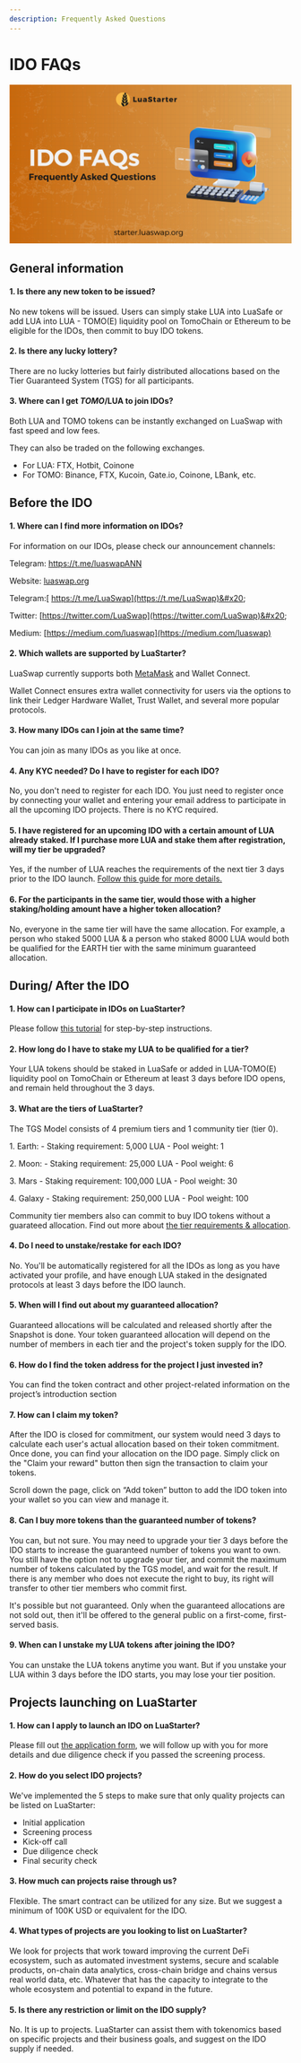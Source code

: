 ```yaml
---
description: Frequently Asked Questions
---
```


# IDO FAQs

![](<../../.gitbook/assets/IDO FAQs-01.jpg>)

## General information

#### 1. Is there any new token to be issued?

No new tokens will be issued. Users can simply stake LUA into LuaSafe or add LUA into LUA - TOMO(E) liquidity pool on TomoChain or Ethereum to be eligible for the IDOs, then commit to buy IDO tokens.

#### 2. Is there any lucky lottery?

There are no lucky lotteries but fairly distributed allocations based on the Tier Guaranteed System (TGS) for all participants.

#### 3. Where can I get $TOMO/$LUA to join IDOs?

Both LUA and TOMO tokens can be instantly exchanged on LuaSwap with fast speed and low fees.

They can also be traded on the following exchanges.

* For LUA: FTX, Hotbit, Coinone
* For TOMO: Binance, FTX, Kucoin, Gate.io, Coinone, LBank, etc.

## Before the IDO

#### 1. Where can I find more information on IDOs?

For information on our IDOs, please check our announcement channels:

Telegram: [https://t.me/luaswapANN ](https://t.me/luaswapANN)

Website: [luaswap.org ](https://luaswap.org/)

Telegram:[ https://t.me/LuaSwap](https://t.me/LuaSwap)&#x20;

Twitter: [https://twitter.com/LuaSwap](https://twitter.com/LuaSwap)&#x20;

Medium: [https://medium.com/luaswap](https://medium.com/luaswap)

#### 2. Which wallets are supported by LuaStarter?

LuaSwap currently supports both [MetaMask](../../general/how-to-connect-to-tomochain-network/metamask.md) and Wallet Connect.

Wallet Connect ensures extra wallet connectivity for users via the options to link their Ledger Hardware Wallet, Trust Wallet, and several more popular protocols.

#### 3. How many IDOs can I join at the same time?

You can join as many IDOs as you like at once.

#### 4. Any KYC needed? Do I have to register for each IDO?

No, you don't need to register for each IDO. You just need to register once by connecting your wallet and entering your email address to participate in all the upcoming IDO projects. There is no KYC required.

#### 5. I have registered for an upcoming IDO with a certain amount of LUA already staked. If I purchase more LUA and stake them after registration, will my tier be upgraded?

Yes, if the number of LUA reaches the requirements of the next tier 3 days prior to the IDO launch. [Follow this guide for more details.](tier-requirements-and-allocation.md)&#x20;

#### 6. For the participants in the same tier, would those with a higher staking/holding amount have a higher token allocation?

No, everyone in the same tier will have the same allocation. For example, a person who staked 5000 LUA & a person who staked 8000 LUA would both be qualified for the EARTH tier with the same minimum guaranteed allocation.

## During/ After the IDO

#### 1. How can I participate in IDOs on LuaStarter?

Please follow [this tutorial](https://docs.tomochain.com/luaswap/luastarter/how-to-participate-in-idos) for step-by-step instructions.

#### 2. How long do I have to stake my LUA to be qualified for a tier?

Your LUA tokens should be staked in LuaSafe or added in LUA-TOMO(E) liquidity pool on TomoChain or Ethereum at least 3 days before IDO opens, and remain held throughout the 3 days.

#### 3. What are the tiers of LuaStarter?

The TGS Model consists of 4 premium tiers and 1 community tier (tier 0).&#x20;

1\. Earth: - Staking requirement: 5,000 LUA - Pool weight: 1&#x20;

2\. Moon: - Staking requirement: 25,000 LUA - Pool weight: 6&#x20;

3\. Mars - Staking requirement: 100,000 LUA - Pool weight: 30&#x20;

4\. Galaxy - Staking requirement: 250,000 LUA - Pool weight: 100&#x20;

Community tier members also can commit to buy IDO tokens without a guarateed allocation. Find out more about [the tier requirements & allocation](https://docs.tomochain.com/luaswap/luastarter/tier-requirements-and-allocation).

#### 4. Do I need to unstake/restake for each IDO?

No. You'll be automatically registered for all the IDOs as long as you have activated your profile, and have enough LUA staked in the designated protocols at least 3 days before the IDO launch.

#### 5. When will I find out about my guaranteed allocation?

Guaranteed allocations will be calculated and released shortly after the Snapshot is done. Your token guaranteed allocation will depend on the number of members in each tier and the project's token supply for the IDO.

#### 6. How do I find the token address for the project I just invested in?

You can find the token contract and other project-related information on the project’s introduction section

#### 7. How can I claim my token?

After the IDO is closed for commitment, our system would need 3 days to calculate each user's actual allocation based on their token commitment. Once done, you can find your allocation on the IDO page. Simply click on the "Claim your reward" button then sign the transaction to claim your tokens.

Scroll down the page, click on “Add token” button to add the IDO token into your wallet so you can view and manage it.

#### 8. Can I buy more tokens than the guaranteed number of tokens?

You can, but not sure. You may need to upgrade your tier 3 days before the IDO starts to increase the guaranteed number of tokens you want to own. You still have the option not to upgrade your tier, and commit the maximum number of tokens calculated by the TGS model, and wait for the result. If there is any member who does not execute the right to buy, its right will transfer to other tier members who commit first.

It's possible but not guaranteed. Only when the guaranteed allocations are not sold out, then it'll be offered to the general public on a first-come, first-served basis.

#### 9. When can I unstake my LUA tokens after joining the IDO?

You can unstake the LUA tokens anytime you want. But if you unstake your LUA within 3 days before the IDO starts, you may lose your tier position.

## Projects launching on LuaStarter

#### 1. How can I apply to launch an IDO on LuaStarter?

Please fill out [the application form](https://www.jotform.com/220232580822043), we will follow up with you for more details and due diligence check if you passed the screening process.

#### 2. How do you select IDO projects?

We've implemented the 5 steps to make sure that only quality projects can be listed on LuaStarter:

* Initial application
* Screening process
* Kick-off call
* Due diligence check
* Final security check

#### 3. How much can projects raise through us?

Flexible. The smart contract can be utilized for any size. But we suggest a minimum of 100K USD or equivalent for the IDO.

#### 4. What types of projects are you looking to list on LuaStarter?

We look for projects that work toward improving the current DeFi ecosystem, such as automated investment systems, secure and scalable products, on-chain data analytics, cross-chain bridge and chains versus real world data, etc. Whatever that has the capacity to integrate to the whole ecosystem and potential to expand in the future.

#### 5. Is there any restriction or limit on the IDO supply?

No. It is up to projects. LuaStarter can assist them with tokenomics based on specific projects and their business goals, and suggest on the IDO supply if needed.
